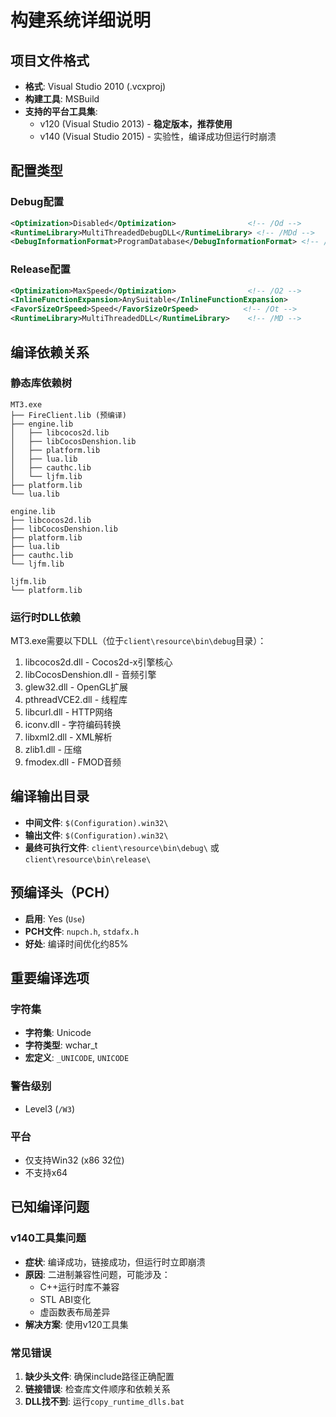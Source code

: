 # 构建系统详细说明

## 项目文件格式
- **格式**: Visual Studio 2010 (.vcxproj)
- **构建工具**: MSBuild
- **支持的平台工具集**:
  - v120 (Visual Studio 2013) - **稳定版本，推荐使用**
  - v140 (Visual Studio 2015) - 实验性，编译成功但运行时崩溃

## 配置类型

### Debug配置
```xml
<Optimization>Disabled</Optimization>                <!-- /Od -->
<RuntimeLibrary>MultiThreadedDebugDLL</RuntimeLibrary> <!-- /MDd -->
<DebugInformationFormat>ProgramDatabase</DebugInformationFormat> <!-- /Zi -->
```

### Release配置
```xml
<Optimization>MaxSpeed</Optimization>                <!-- /O2 -->
<InlineFunctionExpansion>AnySuitable</InlineFunctionExpansion>
<FavorSizeOrSpeed>Speed</FavorSizeOrSpeed>          <!-- /Ot -->
<RuntimeLibrary>MultiThreadedDLL</RuntimeLibrary>    <!-- /MD -->
```

## 编译依赖关系

### 静态库依赖树
```
MT3.exe
├── FireClient.lib (预编译)
├── engine.lib
│   ├── libcocos2d.lib
│   ├── libCocosDenshion.lib
│   ├── platform.lib
│   ├── lua.lib
│   ├── cauthc.lib
│   └── ljfm.lib
├── platform.lib
└── lua.lib

engine.lib
├── libcocos2d.lib
├── libCocosDenshion.lib
├── platform.lib
├── lua.lib
├── cauthc.lib
└── ljfm.lib

ljfm.lib
└── platform.lib
```

### 运行时DLL依赖
MT3.exe需要以下DLL（位于`client\resource\bin\debug`目录）：
1. libcocos2d.dll - Cocos2d-x引擎核心
2. libCocosDenshion.dll - 音频引擎
3. glew32.dll - OpenGL扩展
4. pthreadVCE2.dll - 线程库
5. libcurl.dll - HTTP网络
6. iconv.dll - 字符编码转换
7. libxml2.dll - XML解析
8. zlib1.dll - 压缩
9. fmodex.dll - FMOD音频

## 编译输出目录
- **中间文件**: `$(Configuration).win32\`
- **输出文件**: `$(Configuration).win32\`
- **最终可执行文件**: `client\resource\bin\debug\` 或 `client\resource\bin\release\`

## 预编译头（PCH）
- **启用**: Yes (`Use`)
- **PCH文件**: `nupch.h`, `stdafx.h`
- **好处**: 编译时间优化约85%

## 重要编译选项

### 字符集
- **字符集**: Unicode
- **字符类型**: wchar_t
- **宏定义**: `_UNICODE`, `UNICODE`

### 警告级别
- Level3 (`/W3`)

### 平台
- 仅支持Win32 (x86 32位)
- 不支持x64

## 已知编译问题

### v140工具集问题
- **症状**: 编译成功，链接成功，但运行时立即崩溃
- **原因**: 二进制兼容性问题，可能涉及：
  - C++运行时库不兼容
  - STL ABI变化
  - 虚函数表布局差异
- **解决方案**: 使用v120工具集

### 常见错误
1. **缺少头文件**: 确保include路径正确配置
2. **链接错误**: 检查库文件顺序和依赖关系
3. **DLL找不到**: 运行`copy_runtime_dlls.bat`